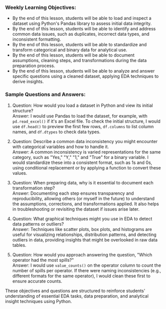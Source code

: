 ### Weekly Learning Objectives:

- By the end of this lesson, students will be able to load and inspect a dataset using Python's Pandas library to assess initial data integrity.
- By the end of this lesson, students will be able to identify and address common data issues, such as duplicates, incorrect data types, and inconsistent formatting.
- By the end of this lesson, students will be able to standardize and transform categorical and binary data for analytical use.
- By the end of this lesson, students will be able to document assumptions, cleaning steps, and transformations during the data preparation process.
- By the end of this lesson, students will be able to analyze and answer specific questions using a cleaned dataset, applying EDA techniques to derive insights.

### Sample Questions and Answers:

1. Question: How would you load a dataset in Python and view its initial structure?  
   Answer: I would use Pandas to load the dataset, for example, with `pd.read_excel()` if it's an Excel file. To check the initial structure, I would use `df.head()` to preview the first few rows, `df.columns` to list column names, and `df.dtypes` to check data types.

2. Question: Describe a common data inconsistency you might encounter with categorical variables and how to handle it.  
   Answer: A common inconsistency is varied representations for the same category, such as "Yes," "Y," "1," and "True" for a binary variable. I would standardize these into a consistent format, such as 1s and 0s, using conditional replacement or by applying a function to convert these values.

3. Question: When preparing data, why is it essential to document each transformation step?  
   Answer: Documenting each step ensures transparency and reproducibility, allowing others (or myself in the future) to understand the assumptions, corrections, and transformations applied. It also helps in troubleshooting or revisiting the dataset if issues arise later.

4. Question: What graphical techniques might you use in EDA to detect data patterns or outliers?  
   Answer: Techniques like scatter plots, box plots, and histograms are useful for visualizing relationships, distribution patterns, and detecting outliers in data, providing insights that might be overlooked in raw data tables.

5. Question: How would you approach answering the question, "Which operator had the most spills?"  
   Answer: I would use `value_counts()` on the operator column to count the number of spills per operator. If there were naming inconsistencies (e.g., different formats for the same operator), I would clean these first to ensure accurate counts.

These objectives and questions are structured to reinforce students' understanding of essential EDA tasks, data preparation, and analytical insight techniques using Python.